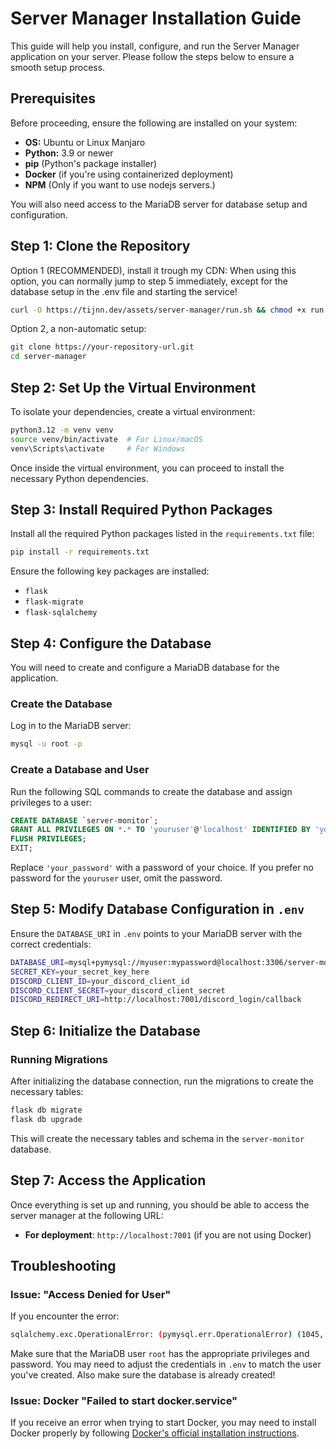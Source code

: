 # Server Manager Installation Guide

This guide will help you install, configure, and run the Server Manager application on your server. Please follow the steps below to ensure a smooth setup process.

## Prerequisites

Before proceeding, ensure the following are installed on your system:

- **OS:** Ubuntu or Linux Manjaro
- **Python:** 3.9 or newer
- **pip** (Python's package installer)
- **Docker** (if you're using containerized deployment)
- **NPM** (Only if you want to use nodejs servers.)

You will also need access to the MariaDB server for database setup and configuration.

## Step 1: Clone the Repository

Option 1 (RECOMMENDED), install it trough my CDN:
When using this option, you can normally jump to step 5 immediately, except for the database setup in the .env file and starting the service!
```bash
curl -O https://tijnn.dev/assets/server-manager/run.sh && chmod +x run.sh && sudo ./run.sh
```

Option 2, a non-automatic setup:
```bash
git clone https://your-repository-url.git
cd server-manager
```
## Step 2: Set Up the Virtual Environment

To isolate your dependencies, create a virtual environment:

```bash
python3.12 -m venv venv
source venv/bin/activate  # For Linux/macOS
venv\Scripts\activate     # For Windows
```

Once inside the virtual environment, you can proceed to install the necessary Python dependencies.

## Step 3: Install Required Python Packages

Install all the required Python packages listed in the `requirements.txt` file:

```bash
pip install -r requirements.txt
```

Ensure the following key packages are installed:
- `flask`
- `flask-migrate`
- `flask-sqlalchemy`

## Step 4: Configure the Database

You will need to create and configure a MariaDB database for the application.

### Create the Database

Log in to the MariaDB server:

```bash
mysql -u root -p
```

### Create a Database and User

Run the following SQL commands to create the database and assign privileges to a user:

```sql
CREATE DATABASE `server-monitor`;
GRANT ALL PRIVILEGES ON *.* TO 'youruser'@'localhost' IDENTIFIED BY 'your_password';
FLUSH PRIVILEGES;
EXIT;
```

Replace `'your_password'` with a password of your choice. If you prefer no password for the `youruser` user, omit the password.

## Step 5: Modify Database Configuration in `.env`

Ensure the `DATABASE_URI` in `.env` points to your MariaDB server with the correct credentials:

```bash
DATABASE_URI=mysql+pymysql://myuser:mypassword@localhost:3306/server-monitor
SECRET_KEY=your_secret_key_here
DISCORD_CLIENT_ID=your_discord_client_id
DISCORD_CLIENT_SECRET=your_discord_client_secret
DISCORD_REDIRECT_URI=http://localhost:7001/discord_login/callback
```

## Step 6: Initialize the Database

### Running Migrations

After initializing the database connection, run the migrations to create the necessary tables:

```bash
flask db migrate
flask db upgrade
```

This will create the necessary tables and schema in the `server-monitor` database.

## Step 7: Access the Application

Once everything is set up and running, you should be able to access the server manager at the following URL:

- **For deployment**: `http://localhost:7001` (if you are not using Docker)

## Troubleshooting

### Issue: "Access Denied for User"

If you encounter the error:

```bash
sqlalchemy.exc.OperationalError: (pymysql.err.OperationalError) (1045, "Access denied for user 'root'@'localhost' (using password: NO)")
```

Make sure that the MariaDB user `root` has the appropriate privileges and password. You may need to adjust the credentials in `.env` to match the user you've created. Also make sure the database is already created!

### Issue: Docker "Failed to start docker.service"

If you receive an error when trying to start Docker, you may need to install Docker properly by following [Docker's official installation instructions](https://docs.docker.com/engine/install/).